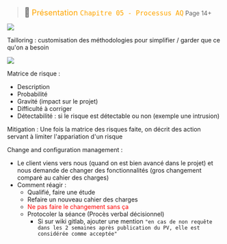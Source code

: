 > <span style="font-size: 1.5em">📖</span> <span style="color: orange; font-size: 1.3em;">Présentation `Chapitre 05 - Processus AQ`</span>
> Page 14+


![](Screen/2022-11-09-08-45-34.png)

Tailloring : customisation des méthodologies pour simplifier / garder que ce qu'on a besoin


![](Screen/2022-11-09-08-49-27.png)

Matrice de risque : 
- Description
- Probabilité
- Gravité (impact sur le projet)
- Difficulté à corriger
- Détectabilité : si le risque est détectable ou non (exemple une intrusion)

Mitigation : Une fois la matrice des risques faite, on décrit des action servant à limiter l'appariation d'un risque

Change and configuration management :
- Le client viens vers nous (quand on est bien avancé dans le projet) et nous demande de changer des fonctionnalités (gros changement comparé au cahier des charges)
- Comment réagir :
  - Qualifié, faire une étude
  - Refaire un nouveau cahier des charges
  - <span style="color: red">Ne pas faire le changement sans ça</span>
  - Protocoler la séance (Procès verbal décisionnel)
    - Si sur wiki gitlab, ajouter une mention `"en cas de non requête dans les 2 semaines après publication du PV, elle est considérée comme acceptée"`